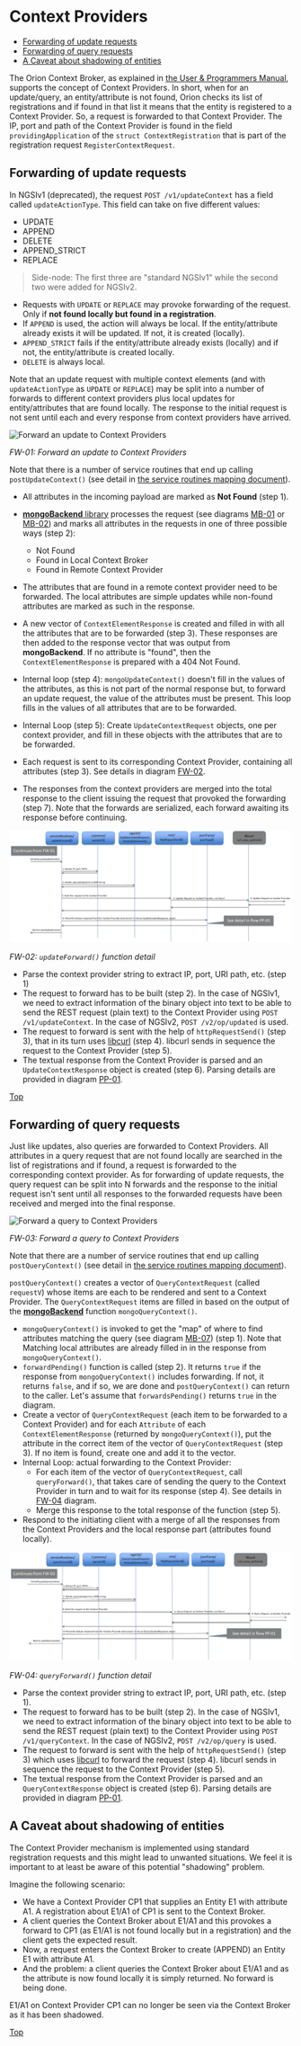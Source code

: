 # <a name="top"></a>Context Providers

* [Forwarding of update requests](#forwarding-of-update-requests)
* [Forwarding of query requests](#forwarding-of-query-requests)
* [A Caveat about shadowing of entities](#a-caveat-about-shadowing-entities)

The Orion Context Broker, as explained in [the User & Programmers Manual](../user/context_providers.md), supports the concept of Context Providers. In short, when for an update/query, an entity/attribute is not found, Orion checks its list of registrations and if found in that list it means that the entity is registered to a Context Provider. So, a request is forwarded to that Context Provider. The IP, port and path of the Context Provider is found in the field `providingApplication` of the `struct ContextRegistration` that is part of the registration request `RegisterContextRequest`.

## Forwarding of update requests

In NGSIv1 (deprecated), the request `POST /v1/updateContext` has a field called `updateActionType`. This field can take on five different values:

* UPDATE
* APPEND
* DELETE
* APPEND_STRICT
* REPLACE

> Side-node: The first three are "standard NGSIv1" while the second two were added for NGSIv2.

* Requests with `UPDATE` or `REPLACE` may provoke forwarding of the request.
  Only if **not found locally but found in a registration**.
* If `APPEND` is used, the action will always be local. If the entity/attribute already exists it will be updated. If not, it is created (locally).
* `APPEND_STRICT` fails if the entity/attribute already exists (locally) and if not, the entity/attribute is created locally.
* `DELETE` is always local.

Note that an update request with multiple context elements (and with `updateActionType` as `UPDATE` or `REPLACE`) may be split into a number of forwards to different context providers plus local updates for entity/attributes that are found locally. The response to the initial request is not sent until each and every response from context providers have arrived.

<a name="flow-fw-01"></a>
![Forward an update to Context Providers](images/Flow-FW-01.png)

_FW-01: Forward an update to Context Providers_

Note that there is a number of service routines that end up calling `postUpdateContext()` (see detail in [the service routines mapping document](ServiceRoutines.txt)).

* All attributes in the incoming payload are marked as **Not Found** (step 1).
* [**mongoBackend** library](sourceCode.md#srclibmongobackend) processes the request (see diagrams [MB-01](mongoBackend.md#flow-mb-01) or [MB-02](mongoBackend.md#flow-mb-02)) and marks all attributes in the requests in one of three possible ways (step 2):

    * Not Found
    * Found in Local Context Broker
    * Found in Remote Context Provider

* The attributes that are found in a remote context provider need to be forwarded. The local attributes are simple updates while non-found attributes are marked as such in the response.
* A new vector of `ContextElementResponse` is created and filled in with all the attributes that are to be forwarded (step 3). These responses are then added to the response vector that was output from **mongoBackend**. If no attribute is "found", then the `ContextElementResponse` is prepared with a 404 Not Found.
* Internal loop (step 4): `mongoUpdateContext()` doesn't fill in the values of the attributes, as this is not part of the normal response but, to forward an update request, the value of the attributes must be present. This loop fills in the values of all attributes that are to be forwarded.
* Internal Loop (step 5): Create `UpdateContextRequest` objects, one per context provider, and fill in these objects with the attributes that are to be forwarded.
* Each request is sent to its corresponding Context Provider, containing all attributes (step 3). See details in diagram [FW-02](#flow-fw-02).
* The responses from the context providers are merged into the total response to the client issuing the request that provoked the forwarding (step 7). Note that the forwards are serialized, each forward awaiting its response before continuing.

<a name="flow-fw-02"></a>
![`updateForward()` function detail](images/Flow-FW-02.png)

_FW-02: `updateForward()` function detail_

* Parse the context provider string to extract IP, port, URI path, etc. (step 1)
* The request to forward has to be built (step 2). In the case of NGSIv1, we need to extract information of the binary object into text to be able to send the REST request (plain text) to the Context Provider using `POST /v1/updateContext`. In the case of NGSIv2,  `POST /v2/op/updated` is used.
* The request to forward is sent with the help of `httpRequestSend()` (step 3), that in its turn uses [libcurl](https://curl.haxx.se/libcurl/) (step 4). libcurl sends in sequence the request to the Context Provider (step 5).
* The textual response from the Context Provider is parsed and an `UpdateContextResponse` object is created (step 6). Parsing details are provided in diagram [PP-01](jsonParse.md#flow-pp-01).

[Top](#top)

## Forwarding of query requests

Just like updates, also queries are forwarded to Context Providers.
All attributes in a query request that are not found locally are searched in the list of registrations and if found, a request is forwarded to the corresponding context provider. As for forwarding of update requests, the query request can be split into N forwards and the response to the initial request isn't sent until all responses to the forwarded requests have been received and merged into the final response.

<a name="flow-fw-03"></a>
![Forward a query to Context Providers](images/Flow-FW-03.png)

_FW-03: Forward a query to Context Providers_

Note that there are a number of service routines that end up calling `postQueryContext()` (see detail in [the service routines mapping document](ServiceRoutines.txt)).

`postQueryContext()` creates a vector of `QueryContextRequest` (called `requestV`) whose items are each to be rendered and sent to a Context Provider.
The `QueryContextRequest` items are filled in based on the output of the [**mongoBackend**](sourceCode.md#srclibmongobackend) function `mongoQueryContext()`.

* `mongoQueryContext()` is invoked to get the "map" of where to find attributes matching the query (see diagram [MB-07](mongoBackend.md#flow-mb-07)) (step 1). Note that Matching local attributes are already filled in in the response from `mongoQueryContext()`.
* `forwardPending()` function is called (step 2). It returns `true` if the response from `mongoQueryContext()` includes forwarding. If not, it returns `false`, and if so, we are done and `postQueryContext()` can return to the caller. Let's assume that `forwardsPending()` returns `true` in the diagram.
* Create a vector of `QueryContextRequest` (each item to be forwarded to a Context Provider) and for each `Attribute` of each `ContextElementResponse` (returned by `mongoQueryContext()`), put the attribute in the correct item of the vector of `QueryContextRequest` (step 3). If no item is found, create one and add it to the vector.
* Internal Loop: actual forwarding to the Context Provider:
    * For each item of the vector of `QueryContextRequest`, call `queryForward()`, that takes care of sending the query to the Context Provider in turn
    and to wait for its response (step 4). See details in [FW-04](#flow-fw-04) diagram.
    * Merge this response to the total response of the function (step 5).
* Respond to the initiating client with a merge of all the responses from the Context Providers and the local response part (attributes found locally).

<a name="flow-fw-04"></a>
![`queryForward()` function detail](images/Flow-FW-04.png)

_FW-04: `queryForward()` function detail_

* Parse the context provider string to extract IP, port, URI path, etc. (step 1).
* The request to forward has to be built (step 2). In the case of NGSIv1, we need to extract information of the binary object into text to be able to send the REST request (plain text) to the Context Provider using `POST /v1/queryContext`. In the case of NGSIv2, `POST /v2/op/query` is used.
* The request to forward is sent with the help of `httpRequestSend()` (step 3) which uses [libcurl](https://curl.haxx.se/libcurl/) to forward the request (step 4). libcurl sends in sequence the request to the Context Provider (step 5).
* The textual response from the Context Provider is parsed and an `QueryContextResponse` object is created (step 6). Parsing details are provided in diagram [PP-01](jsonParse.md#flow-pp-01).

## A Caveat about shadowing of entities
The Context Provider mechanism is implemented using standard registration requests and this might lead to unwanted situations.
We feel it is important to at least be aware of this potential "shadowing" problem.  

Imagine the following scenario:

* We have a Context Provider CP1 that supplies an Entity E1 with attribute A1.
  A registration about E1/A1 of CP1 is sent to the Context Broker.
* A client queries the Context Broker about E1/A1 and this provokes a forward to CP1 (as E1/A1 is not found locally but in a registration) and the client gets the expected result.
* Now, a request enters the Context Broker to create (APPEND) an Entity E1 with attribute A1.
* And the problem: a client queries the Context Broker about E1/A1 and as the attribute is now found locally it is simply returned. No forward is being done.

E1/A1 on Context Provider CP1 can no longer be seen via the Context Broker as it has been shadowed.

[Top](#top)
